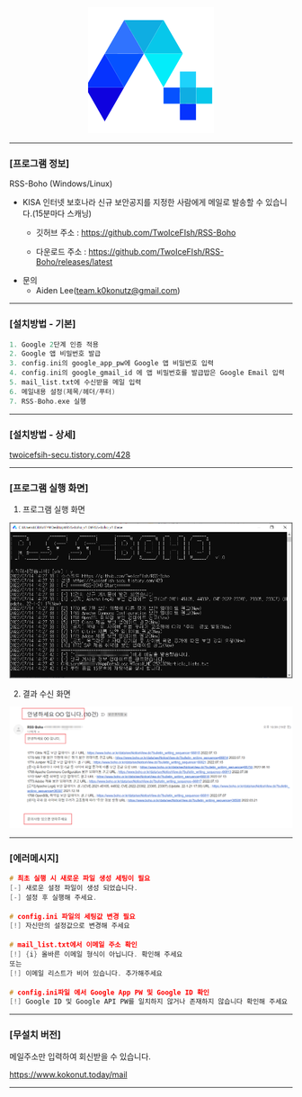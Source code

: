 <p align="center"><img alt="" src="resources/logo.png"/> </p> 

-----


### [프로그램 정보]
RSS-Boho (Windows/Linux)
+ KISA 인터넷 보호나라 신규 보안공지를 지정한 사람에게 메일로 발송할 수 있습니다.(15분마다 스캐닝)

  * 깃허브 주소 : https://github.com/TwoIceFIsh/RSS-Boho

  * 다운로드 주소 : https://github.com/TwoIceFIsh/RSS-Boho/releases/latest
* 문의
  * Aiden Lee(team.k0konutz@gmail.com)
---
### [설치방법 - 기본]
```c
1. Google 2단계 인증 적용
2. Google 앱 비밀번호 발급
3. config.ini의 google_app_pw에 Google 앱 비밀번호 입력
4. config.ini의 google_gmail_id 에 앱 비밀번호를 발급밥은 Google Email 입력
5. mail_list.txt에 수신받을 메일 입력
6. 메일내용 설정(제목/헤더/푸터)
7. RSS-Boho.exe 실행
```
---
### [설치방법 - 상세]

[twoicefsih-secu.tistory.com/428](https://twoicefish-secu.tistory.com/428)

---
### [프로그램 실행 화면]
1. 프로그램 실행 화면

![](resources/l-img1.png)

2. 결과 수신 화면

![](resources/l-img2.png)

---

### **[에러메시지]**

```c
# 최초 실행 시 새로운 파일 생성 세팅이 필요
[-] 새로운 설정 파일이 생성 되었습니다.
[-] 설정 후 실행해 주세요.

# config.ini 파일의 세팅값 변경 필요
[!] 자신만의 설정값으로 변경해 주세요

# mail_list.txt에서 이메일 주소 확인
[!] {i} 올바른 이메일 형식이 아닙니다. 확인해 주세요
또는
[!] 이메일 리스트가 비어 있습니다. 추가해주세요

# config.ini파일 에서 Google App PW 및 Google ID 확인
[!] Google ID 및 Google API PW를 일치하지 않거나 존재하지 않습니다 확인해 주세요
```

---
### **[무설치 버전]**

메일주소만 입력하여 회신받을 수 있습니다.

https://www.kokonut.today/mail

---